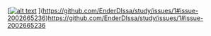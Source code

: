 [[![alt text](https://github.com/[EnderDIssa]/[study]/[ITMO]/[core]/[inf]/[ano]/blob/[main]/aboutAnnotations.png?raw=true)](https://github.com/EnderDIssa/study/issues/1#issue-2002665236)
](https://github.com/EnderDIssa/study/issues/1#issue-2002665236)https://github.com/EnderDIssa/study/issues/1#issue-2002665236
